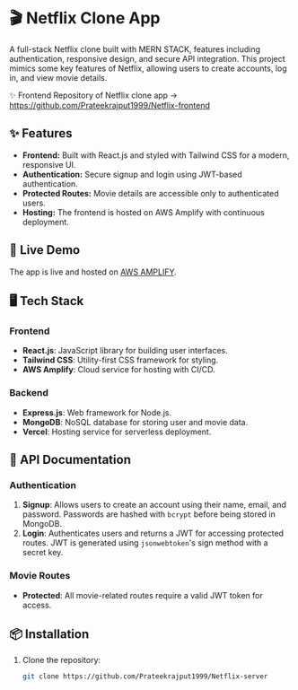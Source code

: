 # 🎬 Netflix Clone App

A full-stack Netflix clone built with MERN STACK, features including authentication, responsive design, and secure API integration. This project mimics some key features of Netflix, allowing users to create accounts, log in, and view movie details.

✨ Frontend Repository of Netflix clone app -> https://github.com/Prateekrajput1999/Netflix-frontend

## ✨ Features

- **Frontend:** Built with React.js and styled with Tailwind CSS for a modern, responsive UI.
- **Authentication:** Secure signup and login using JWT-based authentication.
- **Protected Routes:** Movie details are accessible only to authenticated users.
- **Hosting:** The frontend is hosted on AWS Amplify with continuous deployment.

## 🚀 Live Demo

The app is live and hosted on [AWS AMPLIFY](https://master.d3mswxqa7vdfhx.amplifyapp.com/).

## 🖥️ Tech Stack

### Frontend
- **React.js**: JavaScript library for building user interfaces.
- **Tailwind CSS**: Utility-first CSS framework for styling.
- **AWS Amplify**: Cloud service for hosting with CI/CD.

### Backend
- **Express.js**: Web framework for Node.js.
- **MongoDB**: NoSQL database for storing user and movie data.
- **Vercel**: Hosting service for serverless deployment.

## 📜 API Documentation

### Authentication
1. **Signup**: Allows users to create an account using their name, email, and password. Passwords are hashed with `bcrypt` before being stored in MongoDB.
2. **Login**: Authenticates users and returns a JWT for accessing protected routes. JWT is generated using `jsonwebtoken`'s sign method with a secret key.

### Movie Routes
- **Protected**: All movie-related routes require a valid JWT token for access.

## 📦 Installation

1. Clone the repository:
   ```bash
   git clone https://github.com/Prateekrajput1999/Netflix-server
